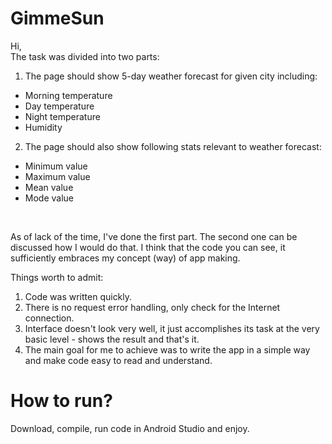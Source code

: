 # GimmeSun

Hi,</br>
The task was divided into two parts:
1. The page should show 5-day weather forecast for given city including:
* Morning temperature
* Day temperature
* Night temperature
* Humidity
2. The page should also show following stats relevant to weather forecast:
* Minimum value
* Maximum value
* Mean value
* Mode value
</br>

As of lack of the time, I've done the first part. The second one can be discussed how I would do that. 
I think that the code you can see, it sufficiently embraces my concept (way) of app making.

Things worth to admit:
1. Code was written quickly.
2. There is no request error handling, only check for the Internet connection.
3. Interface doesn't look very well, it just accomplishes its task at the very basic level - shows the result and that's it.
4. The main goal for me to achieve was to write the app in a simple way and make code easy to read and understand.

# How to run?
Download, compile, run code in Android Studio and enjoy.
